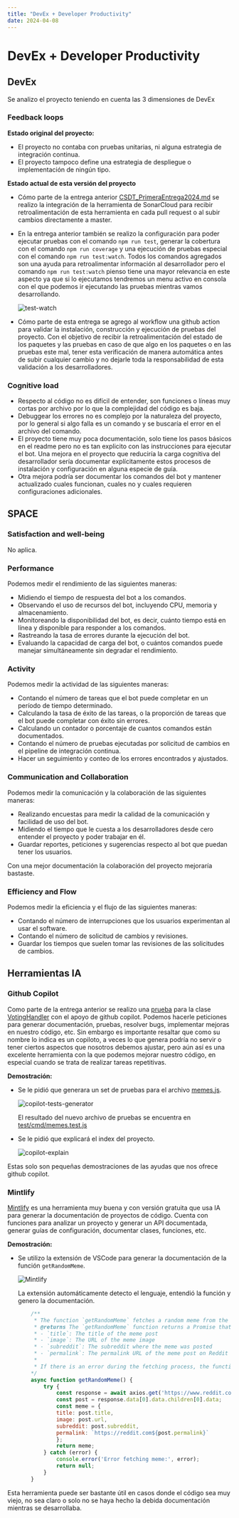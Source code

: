 ```yaml
---
title: "DevEx + Developer Productivity"
date: 2024-04-08
---
```


# DevEx + Developer Productivity

## DevEx
Se analizo el proyecto teniendo en cuenta las 3 dimensiones de DevEx
### Feedback loops
**Estado original del proyecto:**
- El proyecto no contaba con pruebas unitarias, ni alguna estrategia de integración continua.
- El proyecto tampoco define una estrategia de despliegue o implementación de ningún tipo.

**Estado actual de esta versión del proyecto**

- Cómo parte de la entrega anterior [CSDT_PrimeraEntrega2024.md]({{site.baseurl}}/2024/03/25/CSDT_PrimeraEntrega2024) se realizo la integración de la herramienta de SonarCloud para recibir retroalimentación de esta herramienta en cada pull request o al subir cambios directamente a master.
- En la entrega anterior también se realizo la configuración para poder ejecutar pruebas con el comando `npm run test`, generar la cobertura con el comando `npm run coverage` y una ejecución de pruebas especial con el comando `npm run test:watch`. Todos los comandos agregados son una ayuda para retroalimentar información al desarrollador pero el comando `npm run test:watch` pienso tiene una mayor relevancia en este aspecto ya que si lo ejecutamos tendremos un menu activo en consola con el que podemos ir ejecutando las pruebas mientras vamos desarrollando.

    ![test-watch]({{site.baseurl}}/img/test-watch.png)

- Cómo parte de esta entrega se agrego al workflow una github action para validar la instalación, construcción y ejecución de pruebas del proyecto. Con el objetivo de recibir la retroalimentación del estado de los paquetes y las pruebas en caso de que algo en los paquetes o en las pruebas este mal, tener esta verificación de manera automática antes de subir cualquier cambio y no dejarle toda la responsabilidad de esta validación a los desarrolladores.

### Cognitive load
- Respecto al código no es difícil de entender, son funciones o líneas muy cortas por archivo por lo que la complejidad del código es baja.
- Debuggear los errores no es complejo por la naturaleza del proyecto, por lo general si algo falla es un comando y se buscaría el error en el archivo del comando.
- El proyecto tiene muy poca documentación, solo tiene los pasos básicos en el readme pero no es tan explicito con las instrucciones para ejecutar el bot. Una mejora en el proyecto que reduciría la carga cognitiva del desarrollador sería documentar explícitamente estos procesos de instalación y configuración en alguna especie de guía.
- Otra mejora podría ser documentar los comandos del bot y mantener actualizado cuales funcionan, cuales no y cuales requieren configuraciones adicionales.

## SPACE

### Satisfaction and well-being
No aplica.

### Performance
Podemos medir el rendimiento de las siguientes maneras:
- Midiendo el tiempo de respuesta del bot a los comandos.
- Observando el uso de recursos del bot, incluyendo CPU, memoria y almacenamiento.
- Monitoreando la disponibilidad del bot, es decir, cuánto tiempo está en línea y disponible para responder a los comandos.
- Rastreando la tasa de errores durante la ejecución del bot.
- Evaluando la capacidad de carga del bot, o cuántos comandos puede manejar simultáneamente sin degradar el rendimiento.

### Activity
Podemos medir la actividad de las siguientes maneras:
- Contando el número de tareas que el bot puede completar en un período de tiempo determinado.
- Calculando la tasa de éxito de las tareas, o la proporción de tareas que el bot puede completar con éxito sin errores.
- Calculando un contador o porcentaje de cuantos comandos están documentados.
- Contando el número de pruebas ejecutadas por solicitud de cambios en el pipeline de integración continua.
- Hacer un seguimiento y conteo de los errores encontrados y ajustados.

### Communication and Collaboration
Podemos medir la comunicación y la colaboración de las siguientes maneras:
- Realizando encuestas para medir la calidad de la comunicación y facilidad de uso del bot.
- Midiendo el tiempo que le cuesta a los desarrolladores desde cero entender el proyecto y poder trabajar en él.
- Guardar reportes, peticiones y sugerencias respecto al bot que puedan tener los usuarios.

Con una mejor documentación la colaboración del proyecto mejoraría bastaste.

### Efficiency and Flow
Podemos medir la eficiencia y el flujo de las siguientes maneras:
- Contando el número de interrupciones que los usuarios experimentan al usar el software.
- Contando el número de solicitud de cambios y revisiones.
- Guardar los tiempos que suelen tomar las revisiones de las solicitudes de cambios.


## Herramientas IA

### Github Copilot
Como parte de la entrega anterior se realizo una [prueba](https://github.com/CSDT-ECI/Ricardo-Martinez-advanced-discord-bot-easy-install/tree/master/test/classes/voting-handler.test.js) para la clase [VotingHandler](https://github.com/CSDT-ECI/Ricardo-Martinez-advanced-discord-bot-easy-install/tree/master/src/classes/voting-handler.js) con el apoyo de github copilot. Podemos hacerle peticiones para generar documentación, pruebas, resolver bugs, implementar mejoras en nuestro código, etc. Sin embargo es importante resaltar que como su nombre lo indica es un copiloto, a veces lo que genera podría no servir o tener ciertos aspectos que nosotros debemos ajustar, pero aún así es una excelente herramienta con la que podemos mejorar nuestro código, en especial cuando se trata de realizar tareas repetitivas.

**Demostración:**

- Se le pidió que generara un set de pruebas para el archivo [memes.js](https://github.com/CSDT-ECI/Ricardo-Martinez-advanced-discord-bot-easy-install/tree/master/src/commands/memes.js).

    ![copilot-tests-generator]({{site.baseurl}}/img/copilot-tests-generator.png)

    El resultado del nuevo archivo de pruebas se encuentra en [test/cmd/memes.test.js](https://github.com/CSDT-ECI/Ricardo-Martinez-advanced-discord-bot-easy-install/tree/master/test/commands/memes.test.js)


- Se le pidió que explicará el index del proyecto.

    ![copilot-explain]({{site.baseurl}}/img/copilot-explain.png)

Estas solo son pequeñas demostraciones de las ayudas que nos ofrece github copilot.

### Mintlify

[Mintlify](https://mintlify.com) es una herramienta muy buena y con versión gratuita que usa IA para generar la documentación de proyectos de código. Cuenta con funciones para analizar un proyecto y generar un API documentada, generar guías de configuración, documentar clases, funciones, etc.

**Demostración:**

- Se utilizo la extensión de VSCode para generar la documentación de la función `getRandomMeme`.

    ![Mintlify]({{site.baseurl}}/img/mintlify.png)

    La extensión automáticamente detecto el lenguaje, entendió la función y genero la documentación.

    ```JavaScript
        /**
         * The function `getRandomMeme` fetches a random meme from the r/memes subreddit on Reddit and returns its title, image URL, subreddit name, and permalink.
         * @returns The `getRandomMeme` function returns a Promise that resolves to an object containing information about a random meme with the following properties:
         * - `title`: The title of the meme post
         * - `image`: The URL of the meme image
         * - `subreddit`: The subreddit where the meme was posted
         * - `permalink`: The permalink URL of the meme post on Reddit
         *
         * If there is an error during the fetching process, the function will return `null`.
        */
        async function getRandomMeme() {
            try {
                const response = await axios.get('https://www.reddit.com/r/memes/random/.json');
                const post = response.data[0].data.children[0].data;
                const meme = {
                title: post.title,
                image: post.url,
                subreddit: post.subreddit,
                permalink: `https://reddit.com${post.permalink}`
                };
                return meme;
            } catch (error) {
                console.error('Error fetching meme:', error);
                return null;
            }
        }
    ```

Esta herramienta puede ser bastante útil en casos donde el código sea muy viejo, no sea claro o solo no se haya hecho la debida documentación mientras se desarrollaba.